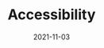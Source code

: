 ---
title: Accessibility
description: >
  Ensure that your website is available to everyone. 
authors:
  - adactio
date: 2021-11-03
---